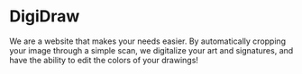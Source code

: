 # DigiDraw
We are a website that makes your needs easier. By automatically cropping your image through a simple scan, we digitalize your art and signatures, and have the ability to edit the colors of your drawings!

